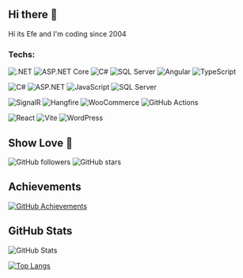 ## Hi there 👋
Hi its Efe and I'm coding since 2004
<!-- 
Recently Working On Projects that based on: .NET Core (with C# and codefirst) + MS SQL Server + EF Core
(Web api, mvc etc)

Others from past: C, Assembly, Basic, QBasic, Pascal, Arduino, Python, HTML, CSS, JavaScript, Bootstrap, PHP, Wordpress, phpBB, OsCommerce, Visual Basic 6.0, Delphi, C#, Java, MS SQL Server, MySQL, TypeScript, Angular
-->



### Techs:
![.NET](https://img.shields.io/badge/.NET-8.0-purple?logo=dotnet&logoColor=white)
![ASP.NET Core](https://img.shields.io/badge/ASP.NET_Core-8.0-blue?logo=dotnet&logoColor=white)
![C#](https://img.shields.io/badge/C%23-9.0-blue?logo=csharp&logoColor=white)
![SQL Server](https://img.shields.io/badge/SQL_Server-2019-red?logo=microsoftsqlserver&logoColor=white)
![Angular](https://img.shields.io/badge/Angular-17-red?logo=angular&logoColor=white)
![TypeScript](https://img.shields.io/badge/TypeScript-5-blue?logo=typescript&logoColor=white)

![C#](https://img.shields.io/badge/-C%23-239120?style=flat&logo=c-sharp&logoColor=white)
![ASP.NET](https://img.shields.io/badge/-ASP.NET-5C2D91?style=flat&logo=dot-net&logoColor=white)
![JavaScript](https://img.shields.io/badge/-JavaScript-F7DF1E?style=flat&logo=javascript&logoColor=black)
![SQL Server](https://img.shields.io/badge/-SQL%20Server-CC2927?style=flat&logo=microsoft-sql-server&logoColor=white)

![SignalR](https://img.shields.io/badge/SignalR-Real_Time-green?logo=signalr&logoColor=white)
![Hangfire](https://img.shields.io/badge/Hangfire-Task_Scheduler-brightgreen)
![WooCommerce](https://img.shields.io/badge/WooCommerce-ECommerce-purple?logo=woocommerce&logoColor=white)
![GitHub Actions](https://img.shields.io/badge/GitHub_Actions-CI%2FCD-blue?logo=githubactions&logoColor=white)

![React](https://img.shields.io/badge/React-18-blue?logo=react&logoColor=white)
![Vite](https://img.shields.io/badge/Vite-4-blueviolet?logo=vite&logoColor=white)
![WordPress](https://img.shields.io/badge/WordPress-6-blue?logo=wordpress&logoColor=white)

## Show Love 💖
![GitHub followers](https://img.shields.io/github/followers/efedincer?label=Follow&style=social)
![GitHub stars](https://img.shields.io/github/stars/efedincer?affiliations=OWNER%2CCOLLABORATOR&style=social)

## Achievements
[![GitHub Achievements](https://github-profile-trophy.vercel.app/?username=efedincer&theme=onedark)](https://github.com/efedincer)

## GitHub Stats
![GitHub Stats](https://github-readme-stats.vercel.app/api?username=efedincer&show_icons=true&theme=radical)

[![Top Langs](https://github-readme-stats.vercel.app/api/top-langs/?username=efedincer)](https://github.com/anuraghazra/github-readme-stats)
<!--
**efedincer/efedincer** is a ✨ _special_ ✨ repository because its `README.md` (this file) appears on your GitHub profile.

Here are some ideas to get you started:

- 🔭 I’m currently working on ...
- 🌱 I’m currently learning ...
- 👯 I’m looking to collaborate on ...
- 🤔 I’m looking for help with ...
- 💬 Ask me about ...
- 📫 How to reach me: ...
- 😄 Pronouns: ...
- ⚡ Fun fact: ...
-->
